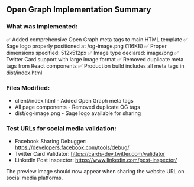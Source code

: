 
## Open Graph Implementation Summary

### What was implemented:
✅ Added comprehensive Open Graph meta tags to main HTML template
✅ Sage logo properly positioned at /og-image.png (116KB)
✅ Proper dimensions specified: 512x512px
✅ Image type declared: image/png
✅ Twitter Card support with large image format
✅ Removed duplicate meta tags from React components
✅ Production build includes all meta tags in dist/index.html

### Files Modified:
- client/index.html - Added Open Graph meta tags
- All page components - Removed duplicate OG tags
- dist/og-image.png - Sage logo available for sharing

### Test URLs for social media validation:
- Facebook Sharing Debugger: https://developers.facebook.com/tools/debug/
- Twitter Card Validator: https://cards-dev.twitter.com/validator
- LinkedIn Post Inspector: https://www.linkedin.com/post-inspector/

The preview image should now appear when sharing the website URL on social media platforms.

